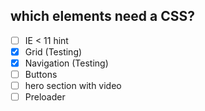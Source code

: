 ## which elements need a CSS?

- [ ] IE < 11 hint
- [x] Grid (Testing)
- [x] Navigation (Testing)
- [ ] Buttons
- [ ] hero section with video
- [ ] Preloader
